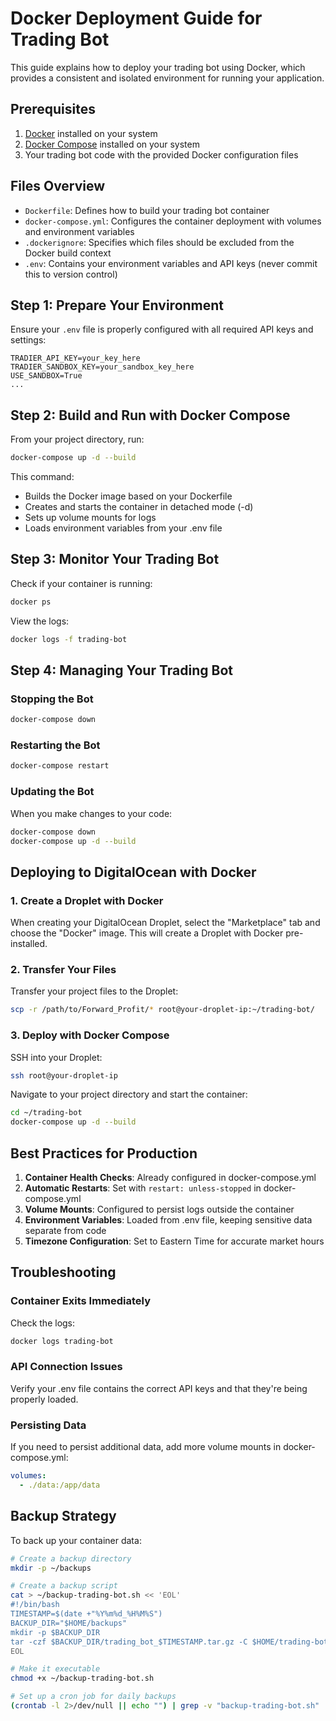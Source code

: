 # Docker Deployment Guide for Trading Bot

This guide explains how to deploy your trading bot using Docker, which provides a consistent and isolated environment for running your application.

## Prerequisites

1. [Docker](https://docs.docker.com/get-docker/) installed on your system
2. [Docker Compose](https://docs.docker.com/compose/install/) installed on your system
3. Your trading bot code with the provided Docker configuration files

## Files Overview

- `Dockerfile`: Defines how to build your trading bot container
- `docker-compose.yml`: Configures the container deployment with volumes and environment variables
- `.dockerignore`: Specifies which files should be excluded from the Docker build context
- `.env`: Contains your environment variables and API keys (never commit this to version control)

## Step 1: Prepare Your Environment

Ensure your `.env` file is properly configured with all required API keys and settings:

```
TRADIER_API_KEY=your_key_here
TRADIER_SANDBOX_KEY=your_sandbox_key_here
USE_SANDBOX=True
...
```

## Step 2: Build and Run with Docker Compose

From your project directory, run:

```bash
docker-compose up -d --build
```

This command:
- Builds the Docker image based on your Dockerfile
- Creates and starts the container in detached mode (-d)
- Sets up volume mounts for logs
- Loads environment variables from your .env file

## Step 3: Monitor Your Trading Bot

Check if your container is running:

```bash
docker ps
```

View the logs:

```bash
docker logs -f trading-bot
```

## Step 4: Managing Your Trading Bot

### Stopping the Bot

```bash
docker-compose down
```

### Restarting the Bot

```bash
docker-compose restart
```

### Updating the Bot

When you make changes to your code:

```bash
docker-compose down
docker-compose up -d --build
```

## Deploying to DigitalOcean with Docker

### 1. Create a Droplet with Docker

When creating your DigitalOcean Droplet, select the "Marketplace" tab and choose the "Docker" image. This will create a Droplet with Docker pre-installed.

### 2. Transfer Your Files

Transfer your project files to the Droplet:

```bash
scp -r /path/to/Forward_Profit/* root@your-droplet-ip:~/trading-bot/
```

### 3. Deploy with Docker Compose

SSH into your Droplet:

```bash
ssh root@your-droplet-ip
```

Navigate to your project directory and start the container:

```bash
cd ~/trading-bot
docker-compose up -d --build
```

## Best Practices for Production

1. **Container Health Checks**: Already configured in docker-compose.yml
2. **Automatic Restarts**: Set with `restart: unless-stopped` in docker-compose.yml
3. **Volume Mounts**: Configured to persist logs outside the container
4. **Environment Variables**: Loaded from .env file, keeping sensitive data separate from code
5. **Timezone Configuration**: Set to Eastern Time for accurate market hours

## Troubleshooting

### Container Exits Immediately

Check the logs:
```bash
docker logs trading-bot
```

### API Connection Issues

Verify your .env file contains the correct API keys and that they're being properly loaded.

### Persisting Data

If you need to persist additional data, add more volume mounts in docker-compose.yml:

```yaml
volumes:
  - ./data:/app/data
```

## Backup Strategy

To back up your container data:

```bash
# Create a backup directory
mkdir -p ~/backups

# Create a backup script
cat > ~/backup-trading-bot.sh << 'EOL'
#!/bin/bash
TIMESTAMP=$(date +"%Y%m%d_%H%M%S")
BACKUP_DIR="$HOME/backups"
mkdir -p $BACKUP_DIR
tar -czf $BACKUP_DIR/trading_bot_$TIMESTAMP.tar.gz -C $HOME/trading-bot .
EOL

# Make it executable
chmod +x ~/backup-trading-bot.sh

# Set up a cron job for daily backups
(crontab -l 2>/dev/null || echo "") | grep -v "backup-trading-bot.sh" | { cat; echo "0 5 * * * $HOME/backup-trading-bot.sh"; } | crontab -
```
